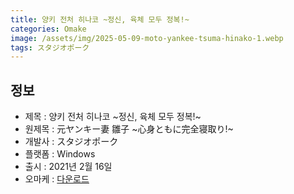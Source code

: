 ```yaml
---
title: 양키 전처 히나코 ~정신, 육체 모두 정복!~
categories: Omake
image: /assets/img/2025-05-09-moto-yankee-tsuma-hinako-1.webp
tags: スタジオポーク 
---
```


## 정보

* 제목 : 양키 전처 히나코 ~정신, 육체 모두 정복!~
* 원제목 : 元ヤンキー妻 雛子 ~心身ともに完全寝取り!~
* 개발사 : スタジオポーク
* 플랫폼 : Windows
* 출시 : 2021년 2월 16일
* 오마케 : [다운로드](/assets/omake/moto-yankee-tsuma-hinako.zip)

